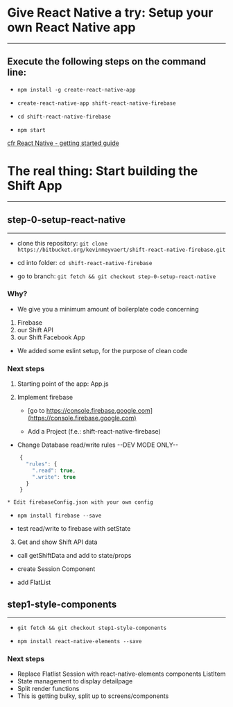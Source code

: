 # Give React Native a try: Setup your own React Native app
--------

## Execute the following steps on the command line:

* `npm install -g create-react-native-app`

* `create-react-native-app shift-react-native-firebase`

* `cd shift-react-native-firebase`

* `npm start`

[cfr React Native - getting started guide](http://facebook.github.io/react-native/docs/getting-started.html)


# The real thing: Start building the Shift App
---------
## step-0-setup-react-native
---------

 * clone this repository: `git clone https://bitbucket.org/kevinmeyvaert/shift-react-native-firebase.git`

 * cd into folder: `cd shift-react-native-firebase`

 * go to branch: `git fetch && git checkout step-0-setup-react-native`

### Why?

 * We give you a minimum amount of boilerplate code concerning
 1. Firebase
 2. our Shift API
 3. our Shift Facebook App

 * We added some eslint setup, for the purpose of clean code

### Next steps

 1. Starting point of the app: App.js

 2. Implement firebase

	* [go to https://console.firebase.google.com](https://console.firebase.google.com)

	* Add a Project (f.e.: shift-react-native-firebase)

  * Change Database read/write rules --DEV MODE ONLY--

  ```javascript
      {
        "rules": {
          ".read": true,
          ".write": true
        }
      }
  ```  

	* Edit firebaseConfig.json with your own config

  * `npm install firebase --save`

  * test read/write to firebase with setState

 3. Get and show Shift API data

  * call getShiftData and add to state/props

  * create Session Component

  * add FlatList

## step1-style-components
---------

  * `git fetch && git checkout step1-style-components`

  * `npm install react-native-elements --save`

### Next steps

  * Replace Flatlist Session with react-native-elements components ListItem
  * State management to display detailpage
  * Split render functions
  * This is getting bulky, split up to screens/components
